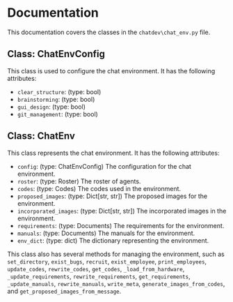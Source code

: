 # Documentation

This documentation covers the classes in the `chatdev\chat_env.py` file.

## Class: ChatEnvConfig

This class is used to configure the chat environment. It has the following attributes:

- `clear_structure`: (type: bool) 
- `brainstorming`: (type: bool)
- `gui_design`: (type: bool)
- `git_management`: (type: bool)

## Class: ChatEnv

This class represents the chat environment. It has the following attributes:

- `config`: (type: ChatEnvConfig) The configuration for the chat environment.
- `roster`: (type: Roster) The roster of agents.
- `codes`: (type: Codes) The codes used in the environment.
- `proposed_images`: (type: Dict[str, str]) The proposed images for the environment.
- `incorporated_images`: (type: Dict[str, str]) The incorporated images in the environment.
- `requirements`: (type: Documents) The requirements for the environment.
- `manuals`: (type: Documents) The manuals for the environment.
- `env_dict`: (type: dict) The dictionary representing the environment.

This class also has several methods for managing the environment, such as `set_directory`, `exist_bugs`, `recruit`, `exist_employee`, `print_employees`, `update_codes`, `rewrite_codes`, `get_codes`, `_load_from_hardware`, `_update_requirements`, `rewrite_requirements`, `get_requirements`, `_update_manuals`, `rewrite_manuals`, `write_meta`, `generate_images_from_codes`, and `get_proposed_images_from_message`.
